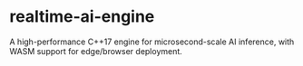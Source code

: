 # realtime-ai-engine
A high-performance C++17 engine for microsecond-scale AI inference, with WASM support for edge/browser deployment.
